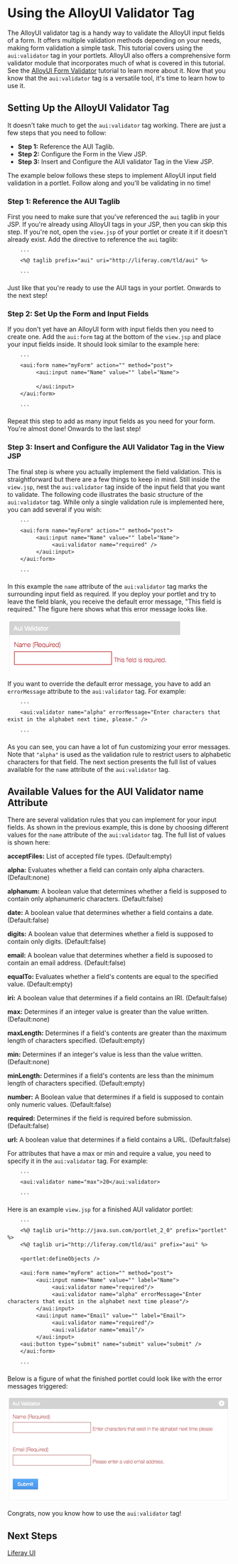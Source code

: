# Using the AlloyUI Validator Tag

The AlloyUI validator tag is a handy way to validate the AlloyUI input fields of 
a form. It offers multiple validation methods depending on your needs, making 
form validation a simple task. This tutorial covers using the `aui:validator` 
tag in your portlets. AlloyUI also offers a comprehensive form validator
module that incorporates much of what is covered in this tutorial. See the 
[AlloyUI Form Validator](dev.liferay.com) tutorial to learn more about it. Now 
that you know that the `aui:validator` tag is a versatile tool, it's time to 
learn how to use it. 

<!-- alloyui form validator tutorial will need to be created and given a link -->

## Setting Up the AlloyUI Validator Tag 

It doesn't take much to get the `aui:validator` tag working. There are just a 
few steps that you need to follow: 

- **Step 1:** Reference the AUI Taglib.
- **Step 2:** Configure the Form in the View JSP.
- **Step 3:** Insert and Configure the AUI validator Tag in the View JSP.  
 	
The example below follows these steps to implement AlloyUI input field 
validation in a portlet. Follow along and you'll be validating in no time!

### Step 1: Reference the AUI Taglib 

First you need to make sure that you've referenced the `aui` taglib in your JSP. 
If you're already using AlloyUI tags in your JSP, then you can skip this step. 
If you're not, open the `view.jsp` of your portlet or create it if it doesn't 
already exist. Add the directive to reference the `aui` taglib:

        ```
        <%@ taglib prefix="aui" uri="http://liferay.com/tld/aui" %>
    
        ```
        
Just like that you're ready to use the AUI tags in your portlet. Onwards to the 
next step! 

### Step 2: Set Up the Form and Input Fields 

If you don't yet have an AlloyUI form with input fields then you need to create 
one. Add the `aui:form` tag at the bottom of the `view.jsp` and place your input 
fields inside. It should look similar to the example here:

        ```
        <aui:form name="myForm" action="" method="post">
             <aui:input name="Name" value="" label="Name">
             
             </aui:input>
        </aui:form>
    
        ```

Repeat this step to add as many input fields as you need for your form. You're 
almost done! Onwards to the last step! 

### Step 3: Insert and Configure the AUI Validator Tag in the View JSP 

The final step is where you actually implement the field validation. This is 
straightforward but there are a few things to keep in mind. Still inside the 
`view.jsp`, nest the `aui:validator` tag inside of the input field that you want 
to validate. The following code illustrates the basic structure of the 
`aui:validator` tag. While only a single validation rule is implemented here, 
you can add several if you wish:

        ```
        <aui:form name="myForm" action="" method="post">
             <aui:input name="Name" value="" label="Name">
                  <aui:validator name="required" />
             </aui:input>
        </aui:form>
    
        ```

In this example the `name` attribute of the `aui:validator` tag marks the 
surrounding input field as required. If you deploy your portlet and try to leave 
the field blank, you receive the default error message, "This field is 
required." The figure here shows what this error message looks like. 

![Figure 1: The default error message when a required field is left blank.](../../images/aui-validator-02.png)

If you want to override the default error message, you have to add an 
`errorMessage` attribute to the `aui:validator` tag. For example:

		```
		<aui:validator name="alpha" errorMessage="Enter characters that exist in the alphabet next time, please." />
        
		```

As you can see, you can have a lot of fun customizing your error messages. Note 
that `"alpha"` is used as the validation rule to restrict users to alphabetic 
characters for that field. The next section presents the full list of values 
available for the `name` attribute of the `aui:validator` tag. 

## Available Values for the AUI Validator name Attribute 

There are several validation rules that you can implement for your input fields. 
As shown in the previous example, this is done by choosing different values for 
the `name` attribute of the `aui:validator` tag. The full list of values is 
shown here: 

**acceptFiles:** List of accepted file types. (Default:empty)

**alpha:** Evaluates whether a field can contain only alpha characters. 
(Default:none)

**alphanum:** A boolean value that determines whether a field is supposed to
contain only alphanumeric characters. (Default:false)

**date:** A boolean value that determines whether a field contains a date. 
(Default:false)

**digits:** A boolean value that determines whether a field is supposed to
contain only digits. (Default:false)

**email:** A boolean value that determines whether a field is supoosed to 
contain an email address. (Default:false)

**equalTo:** Evaluates whether a field's contents are equal to the specified 
value. (Default:empty)

**iri:** A boolean value that determines if a field contains an IRI. 
(Default:false)

**max:** Determines if an integer value is greater than the value written. 
(Default:none)

**maxLength:** Determines if a field's contents are greater than the maximum 
length of characters specified. (Default:empty)

**min:** Determines if an integer's value is less than the value written. 
(Default:none)

**minLength:** Determines if a field's contents are less than the minimum length 
of characters specified. (Default:empty)

**number:** A Boolean value that determines if a field is supposed to contain 
only numeric values. (Default:false)

**required:** Determines if the field is required before submission. 
(Default:false)

**url:** A boolean value that determines if a field contains a URL. 
(Default:false)

For attributes that have a max or min and require a value, you need to specify 
it in the `aui:validator` tag. For example:

        ```
        <aui:validator name="max">20</aui:validator>
       
        ```

Here is an example `view.jsp` for a finished AUI validator portlet:

		```
        <%@ taglib uri="http://java.sun.com/portlet_2_0" prefix="portlet" %>
        <%@ taglib uri="http://liferay.com/tld/aui" prefix="aui" %>

        <portlet:defineObjects />

        <aui:form name="myForm" action="" method="post">
             <aui:input name="Name" value="" label="Name">
                  <aui:validator name="required"/>
                  <aui:validator name="alpha" errorMessage="Enter characters that exist in the alphabet next time please"/>
             </aui:input>
             <aui:input name="Email" value="" label="Email">
                  <aui:validator name="required"/>
                  <aui:validator name="email"/>
             </aui:input>
        <aui:button type="submit" name="submit" value="submit" />
        </aui:form>
        
        ```

Below is a figure of what the finished portlet could look like with the error 
messages triggered:

![Figure 2: Here's an example of a finished portlet that uses the code above.](../../images/aui-validator-01.png)

Congrats, now you know how to use the `aui:validator` tag! 

## Next Steps 

[Liferay UI](/tutorials/-/knowledge_base/liferay-ui-taglibs-lp-6-2-develop-tutorial)
